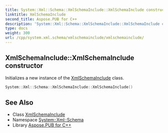 ```yaml
---
title: System::Xml::Schema::XmlSchemaInclude::XmlSchemaInclude constructor
linktitle: XmlSchemaInclude
second_title: Aspose.PUB for C++
description: 'System::Xml::Schema::XmlSchemaInclude::XmlSchemaInclude constructor. Initializes a new instance of the XmlSchemaInclude class in C++.'
type: docs
weight: 300
url: /cpp/system.xml.schema/xmlschemainclude/xmlschemainclude/
---
```

## XmlSchemaInclude::XmlSchemaInclude constructor


Initializes a new instance of the [XmlSchemaInclude](../) class.

```cpp
System::Xml::Schema::XmlSchemaInclude::XmlSchemaInclude()
```

## See Also

* Class [XmlSchemaInclude](../)
* Namespace [System::Xml::Schema](../../)
* Library [Aspose.PUB for C++](../../../)
